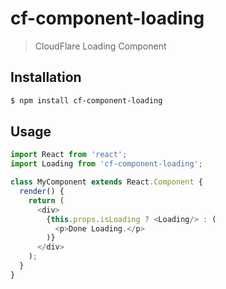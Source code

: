 # cf-component-loading

> CloudFlare Loading Component

## Installation

```sh
$ npm install cf-component-loading
```

## Usage

```js
import React from 'react';
import Loading from 'cf-component-loading';

class MyComponent extends React.Component {
  render() {
    return (
      <div>
        {this.props.isLoading ? <Loading/> : (
          <p>Done Loading.</p>
        )}
      </div>
    );
  }
}
```
